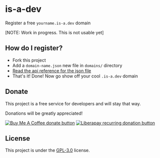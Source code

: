 # is-a-dev
Register a free `yourname.is-a.dev` domain

[NOTE: Work in progress. This is not usable yet]

## How do I register?
* Fork this project
* Add a `domain-name.json` new file in `domains/` directory
* [Read the api reference for the json file](./API.md)
* That's it! Done! Now go show off your cool `.is-a.dev` domain

## Donate
This project is a free service for developers and will stay that way.

Donations will be greatly appreciated!

<a href="https://www.buymeacoffee.com/phenax"><img src="https://img.shields.io/badge/buy%20me%20a%20coffee-donate-yellow.svg?style=flat-square" alt="Buy Me A Coffee donate button" /></a>
<a href="https://liberapay.com/phenax"><img src="https://img.shields.io/badge/liberapay-donate-yellow.svg?style=flat-square" alt="Liberapay recurring donation button" /></a>


## License
This project is under the [GPL-3.0](./LICENSE) license.

